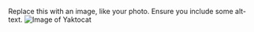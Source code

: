 Replace this with an image, like your photo. Ensure you include some alt-text.
![Image of Yaktocat](https://img01.rl0.ru/1fae688a2a2fe48456e80f5c7b9e798f/c615x400i/news.rambler.ru/img/2018/05/23142637.159422.8999.jpg)
